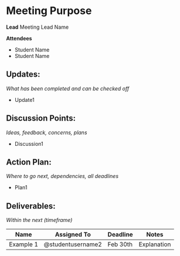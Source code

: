 # Meeting Purpose

**Lead**
Meeting Lead Name 

**Attendees**
* Student Name 
* Student Name 

## Updates:
*What has been completed and can be checked off*

* Update1

## Discussion Points:
*Ideas, feedback, concerns, plans*
* Discussion1

## Action Plan:
*Where to go next, dependencies, all deadlines*
* Plan1

## Deliverables:
*Within the next (timeframe)*

Name  | Assigned To | Deadline | Notes
------|-------------|----------|------
Example 1 | @studentusername2 | Feb 30th | Explanation
